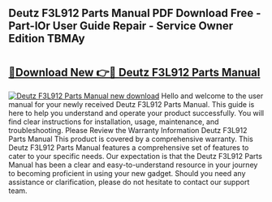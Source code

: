 ## Deutz F3L912 Parts Manual PDF Download Free - Part-lOr User Guide Repair - Service Owner Edition TBMAy

# <h2><a href="http://bc1335.oget.top/?id=Deutz+F3L912+Parts+Manual">🔗Download New 👉🔴 Deutz F3L912 Parts Manual</a></h2>

[![Deutz F3L912 Parts Manual new download](https://i.imgur.com/5g1atiW.png)](http://bc1335.oget.top/?id=Deutz+F3L912+Parts+Manual)
Hello and welcome to the user manual for your newly received Deutz F3L912 Parts Manual. This guide is here to help you understand and operate your product successfully. You will find clear instructions for installation, usage, maintenance, and troubleshooting. Please Review the Warranty Information Deutz F3L912 Parts Manual This product is covered by a comprehensive warranty. This Deutz F3L912 Parts Manual features a comprehensive set of features to cater to your specific needs. Our expectation is that the Deutz F3L912 Parts Manual has been a clear and easy-to-understand resource in your journey to becoming proficient in using your new gadget. Should you need any assistance or clarification, please do not hesitate to contact our support team.
